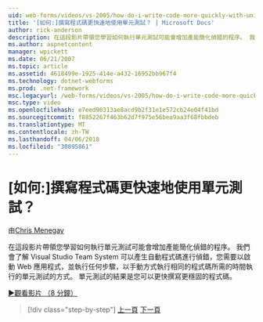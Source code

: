```yaml
---
uid: web-forms/videos/vs-2005/how-do-i-write-code-more-quickly-with-unit-tests
title: '[如何:]撰寫程式碼更快速地使用單元測試？ | Microsoft Docs'
author: rick-anderson
description: 在這段影片帶領您學習如何執行單元測試可能會增加產能簡化偵錯的程序。 我們會了解 Visual Studio Team System 可以如何產生 U...
ms.author: aspnetcontent
manager: wpickett
ms.date: 06/21/2007
ms.topic: article
ms.assetid: 4618499e-1925-414e-a432-16952bb967f4
ms.technology: dotnet-webforms
ms.prod: .net-framework
msc.legacyurl: /web-forms/videos/vs-2005/how-do-i-write-code-more-quickly-with-unit-tests
msc.type: video
ms.openlocfilehash: e7eed90313ae8acd9b2f31e1e572cb24e04f41bd
ms.sourcegitcommit: f8852267f463b62d7f975e56bea9aa3f68fbbdeb
ms.translationtype: MT
ms.contentlocale: zh-TW
ms.lasthandoff: 04/06/2018
ms.locfileid: "30895861"
---
```

<a name="how-do-i-write-code-more-quickly-with-unit-tests"></a>[如何:]撰寫程式碼更快速地使用單元測試？
====================
由[Chris Menegay](https://twitter.com/CMenegay)

在這段影片帶領您學習如何執行單元測試可能會增加產能簡化偵錯的程序。 我們會了解 Visual Studio Team System 可以產生自動程式碼進行偵錯，您需要以啟動 Web 應用程式，並執行任何步驟，以手動方式執行相同的程式碼所需的時間執行的單元測試的方式。 單元測試的結果是您可以更快撰寫更穩固的程式碼。

[&#9654;觀看影片 （8 分鐘）](https://channel9.msdn.com/Blogs/ASP-NET-Site-Videos/how-do-i-write-code-more-quickly-with-unit-tests)

> [!div class="step-by-step"]
> [上一頁](how-do-i-create-my-own-bug-work-item.md)
> [下一頁](how-do-i-practice-test-driven-development.md)
